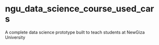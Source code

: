 # ngu_data_science_course_used_cars
A complete data science prototype built to teach students at NewGiza University

